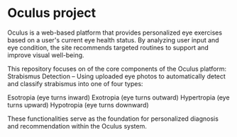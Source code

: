 # Oculus project
Oculus is a web-based platform that provides personalized eye exercises based on a user's current eye health status. By analyzing user input and eye condition, the site recommends targeted routines to support and improve visual well-being.

This repository focuses on of the core components of the Oculus platform:
Strabismus Detection – Using uploaded eye photos to automatically detect and classify strabismus into one of four types:

Esotropia (eye turns inward)
Exotropia (eye turns outward)
Hypertropia (eye turns upward)
Hypotropia (eye turns downward)

These functionalities serve as the foundation for personalized diagnosis and recommendation within the Oculus system.
